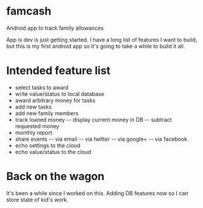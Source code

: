famcash
=======

Android app to track family allowances

App is dev is just getting started. I have a long list of features I want to build, but this is my first android app so it's going to take a while to build it all. 

Intended feature list
=====================
* select tasks to award 
* write value/status to local database
* award arbitrary money for tasks
* add new tasks
* add new family members
* track loaned money
-- display current money in DB
-- subtract requested money
* monthly report
* share events
-- via email
-- via twitter
-- via google+
-- via facebook
* echo settings to the cloud
* echo value/status to the cloud

Back on the wagon
=================
It's been a while since I worked on this. Adding DB features now so I can store state of kid's work.
